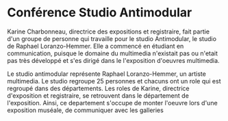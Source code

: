 # Conférence Studio Antimodular 

Karine Charbonneau, directrice des expositions et registraire, fait partie d'un groupe de personne qui travaille pour le studio Antimodular, le studio de Raphael Loranzo-Hemmer. Elle a commencé en étudiant en communication, puisque le domaine du multimedia n'existait pas ou n'etait pas très développé et s'es dirigé dans le l'exposition d'oeuvres multimedia. 

Le studio antimodular représente Raphael Loranzo-Hemmer, un artiste multimedia. Le studio regroupe 25 personnes et chacuns ont un role  qui est regroupé dans des départements. Les roles de Karine, directrice d'exposition et registraire, se retrouvent dans le département de l'exposition. Ainsi, ce departement s'occupe de monter l'oeuvre lors d'une exposition muséale, de communiquer avec les galleries


